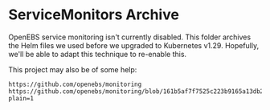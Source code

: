 # ServiceMonitors Archive

OpenEBS service monitoring isn't currently disabled.  This folder archives
the Helm files we used before we upgraded to Kubernetes v1.29.  Hopefully,
we'll be able to adapt this technique to re-enable this.

This project may also be of some help:

    https://github.com/openebs/monitoring
    https://github.com/openebs/monitoring/blob/161b5af7f7525c223b9165a13db2d6b667d08aad/docs/guide.md?plain=1
